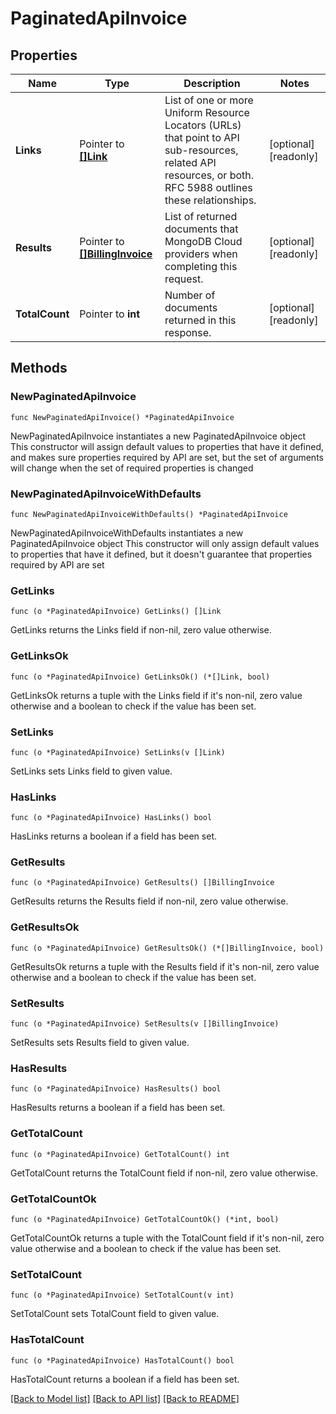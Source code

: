 # PaginatedApiInvoice

## Properties

Name | Type | Description | Notes
------------ | ------------- | ------------- | -------------
**Links** | Pointer to [**[]Link**](Link.md) | List of one or more Uniform Resource Locators (URLs) that point to API sub-resources, related API resources, or both. RFC 5988 outlines these relationships. | [optional] [readonly] 
**Results** | Pointer to [**[]BillingInvoice**](BillingInvoice.md) | List of returned documents that MongoDB Cloud providers when completing this request. | [optional] [readonly] 
**TotalCount** | Pointer to **int** | Number of documents returned in this response. | [optional] [readonly] 

## Methods

### NewPaginatedApiInvoice

`func NewPaginatedApiInvoice() *PaginatedApiInvoice`

NewPaginatedApiInvoice instantiates a new PaginatedApiInvoice object
This constructor will assign default values to properties that have it defined,
and makes sure properties required by API are set, but the set of arguments
will change when the set of required properties is changed

### NewPaginatedApiInvoiceWithDefaults

`func NewPaginatedApiInvoiceWithDefaults() *PaginatedApiInvoice`

NewPaginatedApiInvoiceWithDefaults instantiates a new PaginatedApiInvoice object
This constructor will only assign default values to properties that have it defined,
but it doesn't guarantee that properties required by API are set

### GetLinks

`func (o *PaginatedApiInvoice) GetLinks() []Link`

GetLinks returns the Links field if non-nil, zero value otherwise.

### GetLinksOk

`func (o *PaginatedApiInvoice) GetLinksOk() (*[]Link, bool)`

GetLinksOk returns a tuple with the Links field if it's non-nil, zero value otherwise
and a boolean to check if the value has been set.

### SetLinks

`func (o *PaginatedApiInvoice) SetLinks(v []Link)`

SetLinks sets Links field to given value.

### HasLinks

`func (o *PaginatedApiInvoice) HasLinks() bool`

HasLinks returns a boolean if a field has been set.

### GetResults

`func (o *PaginatedApiInvoice) GetResults() []BillingInvoice`

GetResults returns the Results field if non-nil, zero value otherwise.

### GetResultsOk

`func (o *PaginatedApiInvoice) GetResultsOk() (*[]BillingInvoice, bool)`

GetResultsOk returns a tuple with the Results field if it's non-nil, zero value otherwise
and a boolean to check if the value has been set.

### SetResults

`func (o *PaginatedApiInvoice) SetResults(v []BillingInvoice)`

SetResults sets Results field to given value.

### HasResults

`func (o *PaginatedApiInvoice) HasResults() bool`

HasResults returns a boolean if a field has been set.

### GetTotalCount

`func (o *PaginatedApiInvoice) GetTotalCount() int`

GetTotalCount returns the TotalCount field if non-nil, zero value otherwise.

### GetTotalCountOk

`func (o *PaginatedApiInvoice) GetTotalCountOk() (*int, bool)`

GetTotalCountOk returns a tuple with the TotalCount field if it's non-nil, zero value otherwise
and a boolean to check if the value has been set.

### SetTotalCount

`func (o *PaginatedApiInvoice) SetTotalCount(v int)`

SetTotalCount sets TotalCount field to given value.

### HasTotalCount

`func (o *PaginatedApiInvoice) HasTotalCount() bool`

HasTotalCount returns a boolean if a field has been set.


[[Back to Model list]](../README.md#documentation-for-models) [[Back to API list]](../README.md#documentation-for-api-endpoints) [[Back to README]](../README.md)


